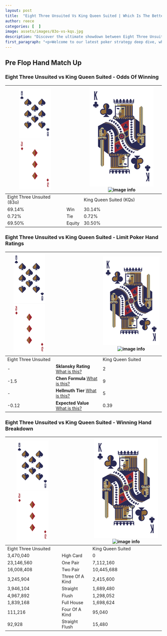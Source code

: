```yaml
---
layout: post
title:  "Eight Three Unsuited Vs King Queen Suited | Which Is The Better Hand In Poker? A Complete Guide"
author: reece
categories: [  ]
image: assets/images/83o-vs-kqs.jpg
description: "Discover the ultimate showdown between Eight Three Unsuited and King Queen Suited in poker! Uncover the odds, strategies, and scenarios where one hand triumphs over the other. Get ready to up your poker game with this thrilling analysis."
first_paragraph: "<p>Welcome to our latest poker strategy deep dive, where we're pitting two distinct hands against each other in a high-stakes showdown: Eight Three Unsuited vs King Queen Suited.</p><p>In the dynamic world of poker, every decision counts, and knowing which hand holds the upper hand is key to your success at the table.</p><p>In this article, we'll dissect these two hands, explore the scenarios where one dominates the other, and equip you with the knowledge to make strategic choices that can tip the odds in your favor.</p><p>Get ready to unravel the intriguing dynamics of these poker hands and elevate your game to new heights.</p>"
---
```




[comment]: # (sp0)

## Pre Flop Hand Match Up

<div class="table hand-ratings" markdown="1"> 



### Eight Three Unsuited vs King Queen Suited - Odds Of Winning


    
| ![image info](assets/images/hand1/8.png) ![image info](assets/images/hand1/3o.png) |  | ![image info](assets/images/hand2/K.png) ![image info](assets/images/hand2/Qs.png) |
| -------- | -------- | -------- |
| Eight Three Unsuited (83o) |  | King Queen Suited (KQs) |
| 69.14% | Win | 30.14% |
| 0.72% | Tie | 0.72% |
| 69.50% | Equity | 30.50% |




[comment]: # (sp1)



### Eight Three Unsuited vs King Queen Suited - Limit Poker Hand Ratings


    
| ![image info](assets/images/hand1/8.png) ![image info](assets/images/hand1/3o.png) |  | ![image info](assets/images/hand2/K.png) ![image info](assets/images/hand2/Qs.png) |
| -------- | -------- | -------- |
| Eight Three Unsuited |  | King Queen Suited |
| - | **Sklansky Rating** [What is this?](/sklansky-rating-explained) | 2 |
| -1.5 | **Chen Formula** [What is this?](/chen-formula-explained) | 9 |
| - | **Hellmuth Tier** [What is this?](/Hellmuth-tier-explained) | 5 |
| -0.12 | **Expected Value** [What is this?](/expected-value-explained) | 0.39 |




[comment]: # (sp2)



### Eight Three Unsuited vs King Queen Suited - Winning Hand Breakdown


    
| ![image info](assets/images/hand1/8.png) ![image info](assets/images/hand1/3o.png) |  | ![image info](assets/images/hand2/K.png) ![image info](assets/images/hand2/Qs.png) |
| -------- | -------- | -------- |
| Eight Three Unsuited |  | King Queen Suited |
| 3,470,040 | High Card | 0 |
| 23,146,560 | One Pair | 7,112,160 |
| 16,008,408 | Two Pair | 10,445,688 |
| 3,245,904 | Three Of A Kind | 2,415,600 |
| 3,946,104 | Straight | 1,689,480 |
| 4,967,892 | Flush | 1,298,052 |
| 1,839,168 | Full House | 1,698,624 |
| 111,216 | Four Of A Kind | 95,040 |
| 92,928 | Straight Flush | 15,480 |




[comment]: # (sp3)



</div>

[comment]: # (sp4)



[comment]: # (sp5)

